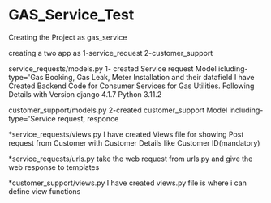 # GAS_Service_Test

Creating the Project as gas_service

creating a two app as 1-service_request 2-customer_support

service_requests/models.py
1- created Service request Model icluding- type='Gas Booking, Gas Leak, Meter Installation and their datafield
I have Created Backend Code for Consumer Services for Gas Utilities.
Following Details with Version
django 4.1.7  Python 3.11.2

customer_support/models.py
2-created customer_support Model including- type='Service request, responce


*service_requests/views.py
I have created Views file for showing Post request from Customer with Customer Details like Customer ID(mandatory)

*service_requests/urls.py
take the web request from urls.py and give the web response to templates


*customer_support/views.py
I have created views.py file is where i can define view functions




